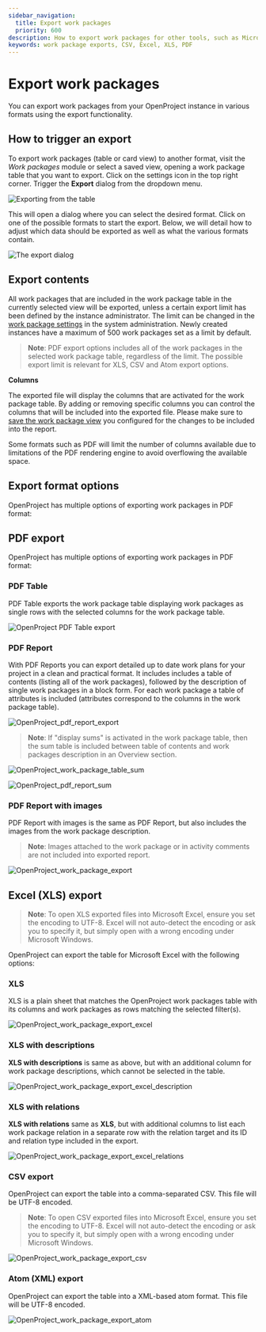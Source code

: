 ```yaml
---
sidebar_navigation:
  title: Export work packages
  priority: 600
description: How to export work packages for other tools, such as Microsoft Excel
keywords: work package exports, CSV, Excel, XLS, PDF
---
```


# Export work packages

You can export work packages from your OpenProject instance in various formats using the export functionality.

## How to trigger an export

To export work packages (table or card view) to another format, visit the *Work packages* module or select a saved view, opening a work package table that you want to export. Click on the settings icon in the top right corner. Trigger the **Export** dialog from the dropdown menu.

![Exporting from the table](openproject_export_wp.png)

This will open a dialog where you can select the desired format. Click on one of the possible formats to start the export. Below, we will detail how to adjust which data should be exported as well as what the various formats contain.

![The export dialog](openproject_wp_export_options.png)

## Export contents

All work packages that are included in the work package table in the currently selected view will be exported, unless a certain export limit has been defined by the instance administrator. The limit can be changed in the [work package settings](../../../system-admin-guide/system-settings/general-settings/#general-system-settings) in the system administration. Newly created instances have a maximum of 500 work packages set as a limit by default.

> **Note**: PDF export options includes all of the work packages in the selected work package table, regardless of the limit. The possible export limit is relevant for XLS, CSV and Atom export options.

**Columns**

The exported file will display the columns that are activated for the work package table. By adding or removing specific columns you can control the columns that will be included into the exported file. Please make sure to [save the work package view](../work-package-table-configuration/#save-work-package-views) you configured for the changes to be included into the report.

Some formats such as PDF will limit the number of columns available due to limitations of the PDF rendering engine to avoid overflowing the available space.

## Export format options
OpenProject has multiple options of exporting work packages in PDF format:

## PDF export

OpenProject has multiple options of exporting work packages in PDF format:

### PDF Table 
PDF Table exports the work package table displaying work packages as single rows with the selected columns for the work package table.

![OpenProject PDF Table export](openproject_pdf_table_export.png)

### PDF Report
With PDF Reports you can export detailed up to date work plans for your project in a clean and practical format. It includes includes a table of contents (listing all of the work packages), followed by the description of single work packages in a block form. For each work package a table of attributes is included (attributes correspond to the columns in the work package table). 

![OpenProject_pdf_report_export](openproject_pdf_report.png)
> **Note**: If "display sums" is activated in the work package table, then the sum table is included between table of contents and work packages description in an Overview section.

![OpenProject_work_package_table_sum](openproject_wp_table_total_sum.png)

![OpenProject_pdf_report_sum](openproject_wp_report_total_sum.png)

### PDF Report with images
PDF Report with images is the same as PDF Report, but also includes the images from the work package description. 

> **Note**: Images attached to the work package or in activity comments are not included into exported report.

![OpenProject_work_package_export](openproject_pdf_report_images.png)

## Excel (XLS) export

> **Note**: To open XLS exported files into Microsoft Excel, ensure you set the encoding to UTF-8. Excel will not auto-detect the encoding or ask you to specify it, but simply open with a wrong encoding under Microsoft Windows.

OpenProject can export the table for Microsoft Excel with the following options:

### XLS  
XLS is a plain sheet that matches the OpenProject work packages table with its columns and work packages as rows matching the selected filter(s).

![OpenProject_work_package_export_excel](openproject_export_excel.png)

### XLS with descriptions
**XLS with descriptions** is same as above, but with an additional column for work package descriptions, which cannot be selected in the table.

![OpenProject_work_package_export_excel_description](openproject_pdf_table_export_description.png)

### XLS with relations
**XLS with relations** same as **XLS**, but with additional columns to list each work package relation in a separate row with the relation target and its ID and relation type included in the export.

![OpenProject_work_package_export_excel_relations](openproject_pdf_table_export_relations.png)

### CSV export

OpenProject can export the table into a comma-separated CSV. This file will be UTF-8 encoded.

> **Note**: To open CSV exported files into Microsoft Excel, ensure you set the encoding to UTF-8. Excel will not auto-detect the encoding or ask you to specify it, but simply open with a wrong encoding under Microsoft Windows.

![OpenProject_work_package_export_csv](openproject_export_csv.png)

### Atom (XML) export

OpenProject can export the table into a XML-based atom format. This file will be UTF-8 encoded.

![OpenProject_work_package_export_atom](openproject_export_atom.png)